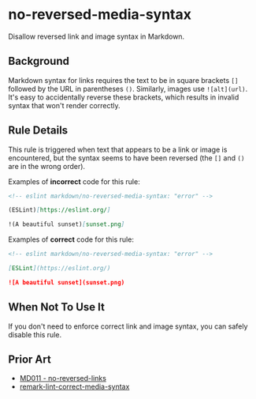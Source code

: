 # no-reversed-media-syntax

Disallow reversed link and image syntax in Markdown.

## Background

Markdown syntax for links requires the text to be in square brackets `[]` followed by the URL in parentheses `()`. Similarly, images use `![alt](url)`. It's easy to accidentally reverse these brackets, which results in invalid syntax that won't render correctly.

## Rule Details

This rule is triggered when text that appears to be a link or image is encountered, but the syntax seems to have been reversed (the `[]` and `()` are in the wrong order).

Examples of **incorrect** code for this rule:

```markdown
<!-- eslint markdown/no-reversed-media-syntax: "error" -->

(ESLint)[https://eslint.org/]

!(A beautiful sunset)[sunset.png]
```

Examples of **correct** code for this rule:

```markdown
<!-- eslint markdown/no-reversed-media-syntax: "error" -->

[ESLint](https://eslint.org/)

![A beautiful sunset](sunset.png)
```

## When Not To Use It

If you don't need to enforce correct link and image syntax, you can safely disable this rule.

## Prior Art

* [MD011 - no-reversed-links](https://github.com/DavidAnson/markdownlint/blob/main/doc/md011.md)
* [remark-lint-correct-media-syntax](https://github.com/remarkjs/remark-lint/tree/main/packages/remark-lint-correct-media-syntax)